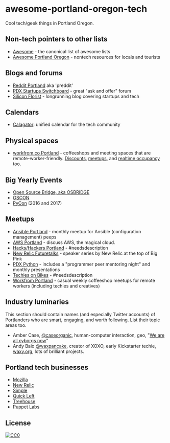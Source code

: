 # awesome-portland-oregon-tech
Cool tech/geek things in Portland Oregon.

## Non-tech pointers to other lists

* [Awesome](https://github.com/sindresorhus/awesome/blob/master/readme.md) - the canonical list of awesome lists
* [Awesome Portland Oregon]() - nontech resources for locals and tourists

## Blogs and forums

* [Reddit Portland](https://www.reddit.com/r/Portland) aka 'preddit'
* [PDX Startups Switchboard](https://pdxstartups.switchboardhq.com/) - great "ask and offer" forum
* [Silicon Florist](http://siliconflorist.com/) - longrunning blog covering startups and tech

## Calendars 

* [Calagator](http://calagator.org/): unified calendar for the tech community

## Physical spaces

* [workfrom.co Portland](https://workfrom.co/portland) - coffeeshops and meeting spaces that are remote-worker-friendly. [Discounts](https://workfrom.co/worker#deals), [meetups](http://www.meetup.com/workfrom-portland/), and [realtime occupancy](https://workfrom.co/portland/real-time-density) too.


## Big Yearly Events

* [Open Source Bridge, aka OSBRIDGE](http://opensourcebridge.org/)
* [OSCON](http://www.oscon.com/)
* [PyCon](https://us.pycon.org) (2016 and 2017) 


## Meetups

<!-- alphasort these -->

* [Ansible Portland](http://www.meetup.com/Ansible-Portland/) - monthly meetup for Ansible (configuration management) peeps
* [AWS Portland](http://www.meetup.com/AWS-Portland/) - discuss AWS, the magical cloud.
* [Hacks/Hackers Portland](http://www.meetup.com/HacksHackersPDX/) - #needsdescription
* [New Relic Futuretalks](http://www.meetup.com/New-Relic-FutureTalks-PDX/) - speaker series by New Relic at the top of Big Pink
* [PDX Python](http://www.meetup.com/pdxpython/) - includes a "programmer peer mentoring night" and monthly presentations
* [Techies on Bikes](http://www.meetup.com/Techies-On-Bikes/) - #needsdescription
* [Workfrom Portland](http://www.meetup.com/workfrom-portland/) - casual weekly coffeeshop meetups for remote workers (including techies and creatives)

## Industry luminaries

This section should contain names (and especially Twitter accounts) of Portlanders who are smart, engaging, and worth following. List their topic areas too.

* Amber Case, [@caseorganic](https://twitter.com/caseorganic), human-computer interaction, geo, "[We are all cyborgs now](http://www.ted.com/talks/amber_case_we_are_all_cyborgs_now)"
* Andy Baio [@waxpancake](https://twitter.com/waxpancake), creator of XOXO, early Kickstarter techie, [waxy.org](http://waxy.org/),  lots of brilliant projects.

## Portland tech businesses

<!-- link to homepage plus page indicating they are at least partially Portland-based, such as a 'contact' page listing their address -->

* [Mozilla](https://www.mozilla.org/en-US/contact/spaces/portland/)
* [New Relic](http://newrelic.com/about/contact-us)
* [Simple](https://www.simple.com/careers)
* [Quick Left](https://quickleft.com/) 
* [Treehouse](https://teamtreehouse.com/jobs) 
* [Puppet Labs](https://puppetlabs.com/contact)

## License

[![CC0](http://i.creativecommons.org/p/zero/1.0/88x31.png)](http://creativecommons.org/publicdomain/zero/1.0/)

